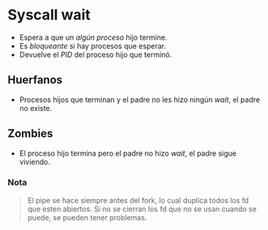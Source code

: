 # Syscall wait

- Espera a que un _algún proceso_ hijo termine.
- Es _bloqueante_ si hay procesos que esperar.
- Devuelve el _PID_ del proceso hijo que terminó.

## Huerfanos

- Procesos hijos que terminan y el padre no les hizo ningún _wait_, el padre no existe.

## Zombies

- El proceso hijo termina pero el padre no hizo _wait_, el padre sigue viviendo.

### Nota

> El pipe se hace siempre antes del fork, lo cual duplica todos los fd que esten abiertos. Si no se cierran los fd que no se usan cuando se puede, se pueden tener problemas.
